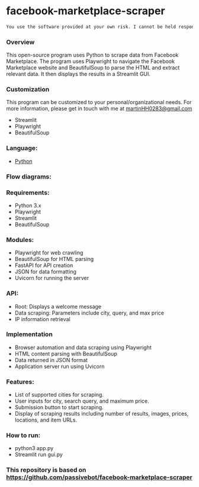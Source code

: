 # facebook-marketplace-scraper


```diff
You use the software provided at your own risk. I cannot be held responsible for any potential consequences, including potential bans from Meta.
```
### Overview
This open-source program uses Python to scrape data from Facebook Marketplace. The program uses Playwright to navigate the Facebook Marketplace website and BeautifulSoup to parse the HTML and extract relevant data. It then displays the results in a Streamlit GUI.

### Customization
This program can be customized to your personal/organizational needs. For more information, please get in touch with me at martinHH0283@gmail.com
- Streamlit
- Playwright
- BeautifulSoup 
  
### Language: 
- [Python](https://www.python.org/)
  
### Flow diagrams:

### Requirements:
- Python 3.x
- Playwright
- Streamlit
- BeautifulSoup 
  
### Modules:
- Playwright for web crawling
- BeautifulSoup for HTML parsing
- FastAPI for API creation
- JSON for data formatting
- Uvicorn for running the server
 
### API:
- Root: Displays a welcome message
- Data scraping: Parameters include city, query, and max price
- IP information retrieval
  
### Implementation
- Browser automation and data scraping using Playwright
- HTML content parsing with BeautifulSoup
- Data returned in JSON format
- Application server run using Uvicorn

### Features:
- List of supported cities for scraping.
- User inputs for city, search query, and maximum price.
- Submission button to start scraping.
- Display of scraping results including number of results, images, prices, locations, and item URLs.

### How to run:
- python3 app.py
- Streamlit run gui.py

### This repository is based on https://github.com/passivebot/facebook-marketplace-scraper
